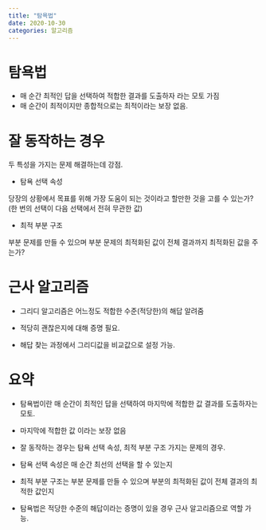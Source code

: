 ```yaml
---
title: "탐욕법"
date: 2020-10-30
categories: 알고리즘
---
```


# 탐욕법

- 매 순간 최적인 답을 선택하여 적합한 결과를 도출하자 라는 모토 가짐
- 매 순간이 최적이지만 종합적으로는 최적이라는 보장 없음.

# 잘 동작하는 경우

두 특성을 가지는 문제 해결하는데 강점.

- 탐욕 선택 속성

당장의 상황에서 목표를 위해 가장 도움이 되는 것이라고 할만한 것을 고를 수 있는가? (한 번의 선택이 다음 선택에서 전혀 무관한 값)

- 최적 부분 구조

부분 문제를 만들 수 있으며 부분 문제의 최적화된 값이 전체 결과까지 최적화된 값을 주는가?

# 근사 알고리즘

- 그리디 알고리즘은 어느정도 적합한 수준(적당한)의 해답 알려줌

- 적당히 괜찮은지에 대해 증명 필요.

- 해답 찾는 과정에서 그리디값을 비교값으로 설정 가능.

# 요약

- 탐욕법이란 매 순간이 최적인 답을 선택하여 마지막에 적합한 값 결과를 도출하자는 모토.

- 마지막에 적합한 값 이라는 보장 없음

- 잘 동작하는 경우는 탐욕 선택 속성, 최적 부분 구조 가지는 문제의 경우.

- 탐욕 선택 속성은 매 순간 최선의 선택을 할 수 있는지

- 최적 부분 구조는 부분 문제를 만들 수 있으며 부분의 최적화된 값이 전체 결과의 최적한 값인지

- 탐욕법은 적당한 수준의 해답이라는 증명이 있을 경우 근사 알고리즘으로 역할 가능.
